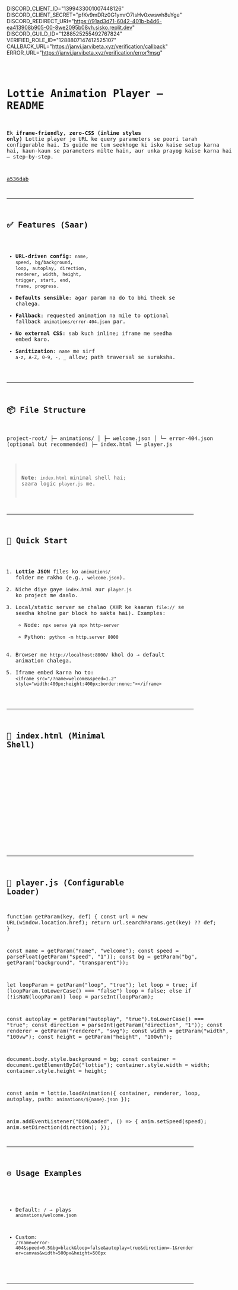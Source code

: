 DISCORD_CLIENT_ID="1399433001007448126"
DISCORD_CLIENT_SECRET="pfKv9mDRz0G1ymrO7IsHv0xwswh8uYge"
DISCORD_REDIRECT_URI="https://91ad3d71-6042-401b-b4d6-ea413908b905-00-8we2095b08vh.sisko.replit.dev"
DISCORD_GUILD_ID="1288525255492767824"
VERIFIED_ROLE_ID="1288807147412525107"
CALLBACK_URL="https://janvi.jarvibeta.xyz/verification/callback"
ERROR_URL="https://janvi.jarvibeta.xyz/verification/error?msg"

<div style="white-space:pre; font-family:monospace;">

# Lottie Animation Player — README

Ek **iframe-friendly**, **zero-CSS (inline styles only)** Lottie player jo URL ke query parameters se poori tarah configurable hai. Is guide me tum seekhoge ki isko kaise setup karna hai, kaun-kaun se parameters milte hain, aur unka prayog kaise karna hai — step-by-step.

[a536dab](examples/ff.html)

---

## ✅ Features (Saar)
- **URL-driven config**: `name`, `speed`, `bg`/`background`, `loop`, `autoplay`, `direction`, `renderer`, `width`, `height`, `trigger`, `start`, `end`, `frame`, `progress`.
- **Defaults sensible**: agar param na do to bhi theek se chalega.
- **Fallback**: requested animation na mile to optional fallback `animations/error-404.json` par.
- **No external CSS**: sab kuch inline; iframe me seedha embed karo.
- **Sanitization**: `name` me sirf `a-z, A-Z, 0-9, -, _` allow; path traversal se suraksha.

---

## 📦 File Structure
project-root/
├─ animations/
│  ├─ welcome.json
│  └─ error-404.json     (optional but recommended)
├─ index.html
└─ player.js

> **Note**: `index.html` minimal shell hai; saara logic `player.js` me.

---

## 🚀 Quick Start
1. **Lottie JSON** files ko `animations/` folder me rakho (e.g., `welcome.json`).
2. Niche diye gaye `index.html` aur `player.js` ko project me daalo.
3. Local/static server se chalao (XHR ke kaaran `file://` se seedha kholne par block ho sakta hai). Examples:
   - Node: `npx serve` ya `npx http-server`
   - Python: `python -m http.server 8000`
4. Browser me `http://localhost:8000/` khol do → default animation chalega.
5. Iframe embed karna ho to:
   `<iframe src="/?name=welcome&speed=1.2" style="width:400px;height:400px;border:none;"></iframe>`

---

## 🧩 index.html (Minimal Shell)
<!DOCTYPE html>
<html lang="en">
<head>
  <meta charset="UTF-8" />
  <title>Lottie Player</title>
  <script src="https://cdnjs.cloudflare.com/ajax/libs/lottie-web/5.12.2/lottie.min.js"></script>
  <script src="player.js" defer></script>
</head>
<body style="margin:0;overflow:hidden;">
  <div id="lottie"></div>
</body>
</html>

---

## 🧩 player.js (Configurable Loader)
function getParam(key, def) {
  const url = new URL(window.location.href);
  return url.searchParams.get(key) ?? def;
}

const name = getParam("name", "welcome");
const speed = parseFloat(getParam("speed", "1"));
const bg = getParam("bg", getParam("background", "transparent"));

let loopParam = getParam("loop", "true");
let loop = true;
if (loopParam.toLowerCase() === "false") loop = false;
else if (!isNaN(loopParam)) loop = parseInt(loopParam);

const autoplay = getParam("autoplay", "true").toLowerCase() === "true";
const direction = parseInt(getParam("direction", "1"));
const renderer = getParam("renderer", "svg");
const width = getParam("width", "100vw");
const height = getParam("height", "100vh");

document.body.style.background = bg;
const container = document.getElementById("lottie");
container.style.width = width;
container.style.height = height;

const anim = lottie.loadAnimation({
  container,
  renderer,
  loop,
  autoplay,
  path: `animations/${name}.json`
});

anim.addEventListener("DOMLoaded", () => {
  anim.setSpeed(speed);
  anim.setDirection(direction);
});

---

## ⚙️ Usage Examples
- Default:
  `/` → plays `animations/welcome.json`

- Custom:
  `/?name=error-404&speed=0.5&bg=black&loop=false&autoplay=true&direction=-1&renderer=canvas&width=500px&height=500px`

---

</div>
